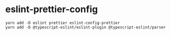 # eslint-prettier-config

```
yarn add -D eslint prettier eslint-config-prettier
yarn add -D @typescript-eslint/eslint-plugin @typescript-eslint/parser
```
